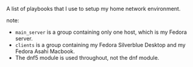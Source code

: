 A list of playbooks that I use to setup my home network environment.

note: 
- `main_server` is a group containing only one host, which is my Fedora server.
- `clients` is a group containing my Fedora Silverblue Desktop and my Fedora Asahi Macbook.
- The dnf5 module is used throughout, not the dnf module.
